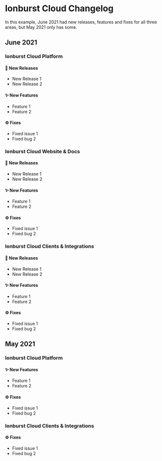 # Ionburst Cloud Changelog

In this example, June 2021 had new releases, features and fixes for all three areas, but May 2021 only has some.

## June 2021

### Ionburst Cloud Platform

#### 🚀 New Releases

- New Release 1
- New Release 2

#### ✨ New Features

- Feature 1
- Feature 2

#### ⚙️ Fixes

- Fixed issue 1
- Fixed bug 2

### Ionburst Cloud Website & Docs

#### 🚀 New Releases

- New Release 1
- New Release 2

#### ✨ New Features

- Feature 1
- Feature 2

#### ⚙️ Fixes

- Fixed issue 1
- Fixed bug 2

### Ionburst Cloud Clients & Integrations

#### 🚀 New Releases

- New Release 1
- New Release 2

#### ✨ New Features

- Feature 1
- Feature 2

#### ⚙️ Fixes

- Fixed issue 1
- Fixed bug 2

## May 2021

### Ionburst Cloud Platform

#### ✨ New Features

- Feature 1
- Feature 2

#### ⚙️ Fixes

- Fixed issue 1
- Fixed bug 2

### Ionburst Cloud Clients & Integrations

#### ⚙️ Fixes

- Fixed issue 1
- Fixed bug 2
